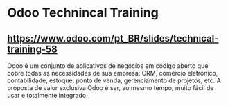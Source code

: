# Odoo Technincal Training
## https://www.odoo.com/pt_BR/slides/technical-training-58

Odoo é um conjunto de aplicativos de negócios em código aberto que cobre todas as necessidades de sua empresa: CRM, comércio eletrônico, contabilidade, estoque, ponto de venda, gerenciamento de projetos, etc.
A proposta de valor exclusiva Odoo é ser, ao mesmo tempo, muito fácil de usar e totalmente integrado.
